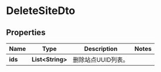 
# DeleteSiteDto

## Properties
Name | Type | Description | Notes
------------ | ------------- | ------------- | -------------
**ids** | **List&lt;String&gt;** | 删除站点UUID列表。 | 



